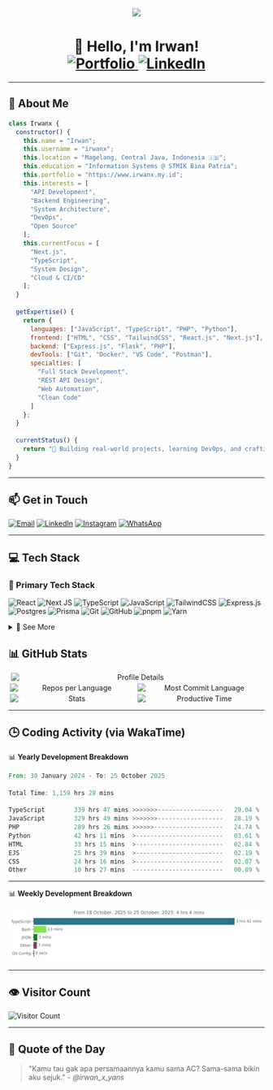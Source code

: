 <div id="header" align="center">
  <img src="https://media.giphy.com/media/M9gbBd9nbDrOTu1Mqx/giphy.gif" width="100"/>
  <h1 align="center">
    👋 Hello, I'm Irwan!
    <br/>
    <a href="https://www.irwanx.my.id">
      <img src="https://img.shields.io/badge/Portfolio-255E63?style=for-the-badge&logoColor=white" alt="Portfolio"/>
    </a>
    <a href="https://www.linkedin.com/in/irwan-xyans/">
      <img src="https://img.shields.io/badge/LinkedIn-0077B5?style=for-the-badge&logo=linkedin&logoColor=white" alt="LinkedIn"/>
    </a>
  </h1>
</div>

---

## 💫 About Me


```javascript
class Irwanx {
  constructor() {
    this.name = "Irwan";
    this.username = "irwanx";
    this.location = "Magelang, Central Java, Indonesia 🇮🇩";
    this.education = "Information Systems @ STMIK Bina Patria";
    this.portfolio = "https://www.irwanx.my.id";
    this.interests = [
      "API Development",
      "Backend Engineering",
      "System Architecture",
      "DevOps",
      "Open Source"
    ];
    this.currentFocus = [
      "Next.js",
      "TypeScript",
      "System Design",
      "Cloud & CI/CD"
    ];
  }

  getExpertise() {
    return {
      languages: ["JavaScript", "TypeScript", "PHP", "Python"],
      frontend: ["HTML", "CSS", "TailwindCSS", "React.js", "Next.js"],
      backend: ["Express.js", "Flask", "PHP"],
      devTools: ["Git", "Docker", "VS Code", "Postman"],
      specialties: [
        "Full Stack Development",
        "REST API Design",
        "Web Automation",
        "Clean Code"
      ]
    };
  }

  currentStatus() {
    return "🚀 Building real-world projects, learning DevOps, and crafting better APIs 🔥";
  }
}
```

---

## 📫 Get in Touch

[![Email](https://img.shields.io/badge/-Email-c14438?style=for-the-badge&logo=Gmail&logoColor=white)](mailto:irwan@dobda.id)
[![LinkedIn](https://img.shields.io/badge/LinkedIn-%230077B5?style=for-the-badge&logo=linkedin&logoColor=white)](https://www.linkedin.com/in/irwan-xyans/)
[![Instagram](https://img.shields.io/badge/Instagram-%23E4405F.svg?style=for-the-badge&logo=Instagram&logoColor=white)](https://instagram.com/irwan_x_yans/)
[![WhatsApp](https://img.shields.io/badge/WhatsApp-25D366?style=for-the-badge&logo=whatsapp&logoColor=white)](https://wa.me/628882611841)

---

## 💻 Tech Stack
### 🚀 Primary Tech Stack
![React](https://img.shields.io/badge/react-%2320232a.svg?style=for-the-badge&logo=react&logoColor=%2361DAFB)
![Next JS](https://img.shields.io/badge/Next-black?style=for-the-badge&logo=next.js&logoColor=white)
![TypeScript](https://img.shields.io/badge/typescript-%23007ACC.svg?style=for-the-badge&logo=typescript&logoColor=white)
![JavaScript](https://img.shields.io/badge/javascript-%23323330.svg?style=for-the-badge&logo=javascript&logoColor=%23F7DF1E)
![TailwindCSS](https://img.shields.io/badge/tailwindcss-%2338B2AC.svg?style=for-the-badge&logo=tailwind-css&logoColor=white)
![Express.js](https://img.shields.io/badge/express.js-%23404d59.svg?style=for-the-badge&logo=express&logoColor=%2361DAFB)
![Postgres](https://img.shields.io/badge/postgres-%23316192.svg?style=for-the-badge&logo=postgresql&logoColor=white)
![Prisma](https://img.shields.io/badge/Prisma-3982CE?style=for-the-badge&logo=Prisma&logoColor=white)
![Git](https://img.shields.io/badge/git-%23F05033.svg?style=for-the-badge&logo=git&logoColor=white)
![GitHub](https://img.shields.io/badge/github-%23121011.svg?style=for-the-badge&logo=github&logoColor=white)
![pnpm](https://img.shields.io/badge/pnpm-%234D4A4B.svg?style=for-the-badge&logo=pnpm&logoColor=F69220)
![Yarn](https://img.shields.io/badge/yarn-%232C8EBB.svg?style=for-the-badge&logo=yarn&logoColor=white)

<details>
  <summary>🧰 See More</summary>

<br/>

## 💡 Languages & Frameworks
![PHP](https://img.shields.io/badge/php-%23777BB4.svg?style=for-the-badge&logo=php&logoColor=white)
![Yii2](https://img.shields.io/badge/Yii2-E93C32?style=for-the-badge&logo=yii&logoColor=white)
![CodeIgniter](https://img.shields.io/badge/CodeIgniter-%23EE4323.svg?style=for-the-badge&logo=codeigniter&logoColor=white)
![Python](https://img.shields.io/badge/python-3670A0?style=for-the-badge&logo=python&logoColor=ffdd54)
![Django](https://img.shields.io/badge/django-%23092E20.svg?style=for-the-badge&logo=django&logoColor=white)
![FastAPI](https://img.shields.io/badge/FastAPI-005571?style=for-the-badge&logo=fastapi)
![Flask](https://img.shields.io/badge/flask-%23000.svg?style=for-the-badge&logo=flask&logoColor=white)
![EJS](https://img.shields.io/badge/ejs-%237D7D7D.svg?style=for-the-badge&logo=ejs&logoColor=white)

### ⚛️ Frontend Libraries
![Redux](https://img.shields.io/badge/redux-%23593d88.svg?style=for-the-badge&logo=redux&logoColor=white)
![Zustand](https://img.shields.io/badge/Zustand-%23202123.svg?style=for-the-badge&logo=zustand&logoColor=white)
![Recoil](https://img.shields.io/badge/Recoil-30A5F9?style=for-the-badge&logo=recoil&logoColor=white)
![React Query](https://img.shields.io/badge/-React%20Query-FF4154?style=for-the-badge&logo=react%20query&logoColor=white)
![React Router](https://img.shields.io/badge/React_Router-CA4245?style=for-the-badge&logo=react-router&logoColor=white)
![React Hook Form](https://img.shields.io/badge/React%20Hook%20Form-%23EC5990.svg?style=for-the-badge&logo=reacthookform&logoColor=white)
![jQuery](https://img.shields.io/badge/jquery-%230769AD.svg?style=for-the-badge&logo=jquery&logoColor=white)

### 🎨 UI & Styling
![Bootstrap](https://img.shields.io/badge/bootstrap-%23563D7C.svg?style=for-the-badge&logo=bootstrap&logoColor=white)
![Chakra](https://img.shields.io/badge/chakra-%234ED1C5.svg?style=for-the-badge&logo=chakraui&logoColor=white)
![Radix UI](https://img.shields.io/badge/radix%20ui-161618.svg?style=for-the-badge&logo=radix-ui&logoColor=white)
![MUI](https://img.shields.io/badge/MUI-%230081CB.svg?style=for-the-badge&logo=mui&logoColor=white)
![SASS](https://img.shields.io/badge/SASS-hotpink.svg?style=for-the-badge&logo=SASS&logoColor=white)
![Less](https://img.shields.io/badge/less-2B4C80?style=for-the-badge&logo=less&logoColor=white)
![CSS3](https://img.shields.io/badge/css3-%231572B6.svg?style=for-the-badge&logo=css3&logoColor=white)
![Semantic UI React](https://img.shields.io/badge/Semantic%20UI%20React-%2335BDB2.svg?style=for-the-badge&logo=SemanticUIReact&logoColor=white)
![Chart.js](https://img.shields.io/badge/chart.js-F5788D.svg?style=for-the-badge&logo=chart.js&logoColor=white)
![shadcn/ui](https://img.shields.io/badge/shadcn%2Fui-000000?style=for-the-badge&logo=nodedotjs&logoColor=white)

### 🧠 Machine Learning
![TensorFlow](https://img.shields.io/badge/TensorFlow-%23FF6F00.svg?style=for-the-badge&logo=TensorFlow&logoColor=white)
![PyTorch](https://img.shields.io/badge/PyTorch-%23EE4C2C.svg?style=for-the-badge&logo=PyTorch&logoColor=white)
![Scikit-learn](https://img.shields.io/badge/scikit--learn-%23F7931E.svg?style=for-the-badge&logo=scikit-learn&logoColor=white)

### 🗃️ Databases & Backend Tools
![SQLite](https://img.shields.io/badge/sqlite-%2307405e.svg?style=for-the-badge&logo=sqlite&logoColor=white)
![MongoDB](https://img.shields.io/badge/MongoDB-%234ea94b.svg?style=for-the-badge&logo=mongodb&logoColor=white)
![MySQL](https://img.shields.io/badge/mysql-%2300f.svg?style=for-the-badge&logo=mysql&logoColor=white)
![Supabase](https://img.shields.io/badge/Supabase-3ECF8E?style=for-the-badge&logo=supabase&logoColor=white)
![tRPC](https://img.shields.io/badge/tRPC-%232596BE.svg?style=for-the-badge&logo=tRPC&logoColor=white)
![Nodemon](https://img.shields.io/badge/NODEMON-%23323330.svg?style=for-the-badge&logo=nodemon&logoColor=%BBDEAD)
![NeonDB](https://img.shields.io/badge/NeonDB-4e4f55?style=for-the-badge&logo=postgresql&logoColor=3ECF8E)

### ☁️ Hosting & Infrastructure
![Nginx](https://img.shields.io/badge/nginx-%23009639.svg?style=for-the-badge&logo=nginx&logoColor=white)
![Docker](https://img.shields.io/badge/docker-%230db7ed.svg?style=for-the-badge&logo=docker&logoColor=white)
![Kubernetes](https://img.shields.io/badge/kubernetes-%23326ce5.svg?style=for-the-badge&logo=kubernetes&logoColor=white)
![AWS](https://img.shields.io/badge/AWS-%23FF9900.svg?style=for-the-badge&logo=amazon-aws&logoColor=white)
![Vercel](https://img.shields.io/badge/Vercel-000000?style=for-the-badge&logo=vercel&logoColor=white)
![Convex](https://img.shields.io/badge/Convex-000000?style=for-the-badge&logoColor=white)
![Clerk](https://img.shields.io/badge/Clerk-%23563D7C?style=for-the-badge&logo=clerk&logoColor=white)

### 🧪 Dev Tools & CI/CD
![GitHub Actions](https://img.shields.io/badge/github%20actions-%232671E5.svg?style=for-the-badge&logo=githubactions&logoColor=white)
![Jenkins](https://img.shields.io/badge/jenkins-%232C5260.svg?style=for-the-badge&logo=jenkins&logoColor=white)
![ESLint](https://img.shields.io/badge/ESLint-4B32C3?style=for-the-badge&logo=eslint&logoColor=white)
![Prettier](https://img.shields.io/badge/prettier-%231A2C34.svg?style=for-the-badge&logo=prettier&logoColor=F7BA3E)
![Webpack](https://img.shields.io/badge/webpack-%238DD6F9.svg?style=for-the-badge&logo=webpack&logoColor=black)

### 🧩 Design & Prototyping
![Figma](https://img.shields.io/badge/figma-%23F24E1E.svg?style=for-the-badge&logo=figma&logoColor=white)

</details>

## 📊 GitHub Stats
<div align="center" style="display: flex; flex-wrap: wrap; justify-content: center; gap: 4px;">
    <img src="http://github-profile-summary-cards.vercel.app/api/cards/profile-details?username=irwanx&theme=moonlight" alt="Profile Details" style="width: 98%; max-width: 500px;">
    <img src="http://github-profile-summary-cards.vercel.app/api/cards/repos-per-language?username=irwanx&theme=moonlight" alt="Repos per Language" style="width: 49%; max-width: 300px;">
    <img src="http://github-profile-summary-cards.vercel.app/api/cards/most-commit-language?username=irwanx&theme=moonlight" alt="Most Commit Language" style="width: 49%; max-width: 300px;">
    <img src="http://github-profile-summary-cards.vercel.app/api/cards/stats?username=irwanx&theme=moonlight" alt="Stats" style="width: 49%; max-width: 300px;">
    <img src="http://github-profile-summary-cards.vercel.app/api/cards/productive-time?username=irwanx&theme=moonlight&utcOffset=7" alt="Productive Time" style="width: 49%; max-width: 300px;">
</div>

---

## 🕒 Coding Activity (via WakaTime)

📊 **Yearly Development Breakdown**

<!--START_SECTION:waka-->

```rust
From: 30 January 2024 - To: 25 October 2025

Total Time: 1,159 hrs 28 mins

TypeScript        339 hrs 47 mins >>>>>>>------------------   29.04 %
JavaScript        329 hrs 49 mins >>>>>>>------------------   28.19 %
PHP               289 hrs 26 mins >>>>>>-------------------   24.74 %
Python            42 hrs 11 mins  >------------------------   03.61 %
HTML              33 hrs 15 mins  >------------------------   02.84 %
EJS               25 hrs 39 mins  >------------------------   02.19 %
CSS               24 hrs 16 mins  >------------------------   02.07 %
Other             10 hrs 27 mins  -------------------------   00.89 %
```

<!--END_SECTION:waka-->

---

📊 **Weekly Development Breakdown**

<img src="images/stat.svg" alt="Irwanx WakaTime Activity"/>

---

## 👁️ Visitor Count

![Visitor Count](https://count.getloli.com/@irwanx?name=irwanx&theme=booru-lewd&padding=7&offset=0&align=center&scale=1.5&pixelated=1&darkmode=auto)

---

## 📜 Quote of the Day

<!-- START_QUOTE -->
> "Kamu tau gak apa persamaannya kamu sama AC? Sama-sama bikin aku sejuk." - *@irwan_x_yans*
<!-- END_QUOTE -->
